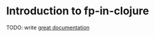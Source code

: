 # Introduction to fp-in-clojure

TODO: write [great documentation](http://jacobian.org/writing/what-to-write/)
